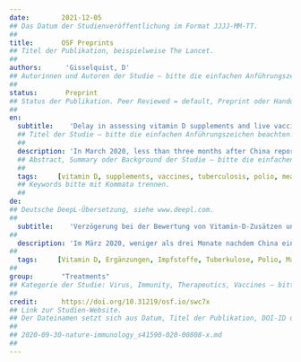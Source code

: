 ```yaml
---
date:        2021-12-05
## Das Datum der Studienveröffentlichung im Format JJJJ-MM-TT.
##
title:       OSF Preprints
## Titel der Publikation, beispielweise The Lancet.
##
authors:      'Gisselquist, D'
## Autorinnen und Autoren der Studie – bitte die einfachen Anführungszeichen beachten!
##
status:       Preprint
## Status der Publikation. Peer Reviewed = default, Preprint oder Handout (Thesenpapier)
##
en:
  subtitle:    'Delay in assessing vitamin D supplements and live vaccines for tuberculosis, polio, and measles to protect people from Covid-19'
  ## Titel der Studie – bitte die einfachen Anführungszeichen beachten!
  ##
  description: 'In March 2020, less than three months after China reported a cluster of pneumonia cases in Wuhan, the United States (US) government budgeted money to support development of Covid-19 vaccines. By mid-December 2020, two had been developed, tested, and received the US government’s experimental use authorization. Given evidence that vitamin D supplements and live vaccines for tuberculosis, polio, and measles reduce risks for acute respiratory infection, many experts hypothesized they might reduce risks for Covid-19 infection. Expedited randomized controlled trials, as done for Covid-19 vaccines, could have assessed their protection against C19 no later than end-July 2020.  On 21 April 2021, I searched trial registries maintained by the US National Institutes of Medicine and the World Health Organization for trials with ≥400 participants to  assess vitamin D or live vaccines to prevent Covid-19 infections (all or symptomatic). On 10-13 November 2021, I searched PubMed and medRxiv for results reported from these trials. In April 2021, I found 32 trials (9 for vitamin D and 23 for live vaccines) proposing to assess the impact of these interventions on rates of new Covid-19 infections (all or symptomatic). Only 10 trials proposed to begin by June 2020, and only one to end in 2020. My search on 10-13 November 2021, almost 11 months after the US approved the first two Covid-19 vaccines, found results reported from only one of the 32 trials (live measles vaccine significantly reduced new symptomatic infections). If health experts had demonstrated similar urgency in assessing vitamin D supplements and live vaccines for tuberculosis, polio, and measles as in developing Covid-19 vaccines, trials could have reported by end-July 2020. Depending on what trials reported, these interventions could have prevented a large percentage of more than 600,000 Covid-19 deaths reported in the US from August 2020 through November 2021. Delay in assessing vitamin D has racial implications as well, since vitamin D deficiency and Covid-19 deaths in the US have been far more common among Blacks and Hispanics compared to Whites. Going forward, depending on what trials report, these interventions could help people live with Covid-19 as an endemic virus.'
  ## Abstract, Summary oder Background der Studie – bitte die einfachen Anführungszeichen b
  ##
  tags:     [vitamin D, supplements, vaccines, tuberculosis, polio, measles, Covid-19]
  ## Keywords bitte mit Kommata trennen.
  ##
de: 
## Deutsche DeepL-Übersetzung, siehe www.deepl.com.
##
  subtitle:    'Verzögerung bei der Bewertung von Vitamin-D-Zusätzen und Lebendimpfstoffen gegen Tuberkulose, Polio und Masern zum Schutz der Menschen vor Covid-19'
##
  description: 'Im März 2020, weniger als drei Monate nachdem China eine Häufung von Lungenentzündungsfällen in Wuhan gemeldet hatte, stellte die Regierung der Vereinigten Staaten (US) Mittel zur Unterstützung der Entwicklung von Covid-19-Impfstoffen bereit. Bis Mitte Dezember 2020 waren zwei Impfstoffe entwickelt und getestet worden und hatten die Genehmigung der US-Regierung zur experimentellen Verwendung erhalten. Angesichts der Tatsache, dass Vitamin-D-Zusätze und Lebendimpfstoffe gegen Tuberkulose, Kinderlähmung und Masern das Risiko einer akuten Atemwegsinfektion verringern, gingen viele Experten davon aus, dass sie auch das Risiko einer Covid-19-Infektion verringern könnten. In beschleunigten, randomisierten, kontrollierten Studien, wie sie für Covid-19-Impfstoffe durchgeführt wurden, hätte der Schutz vor C19 spätestens Ende Juli 2020 bewertet werden können.  Am 21. April 2021 suchte ich in den von den US National Institutes of Medicine und der Weltgesundheitsorganisation geführten Studienregistern nach Studien mit ≥400 Teilnehmern zur Bewertung von Vitamin D oder Lebendimpfstoffen zur Prävention von Covid-19-Infektionen (alle oder symptomatisch). Vom 10. bis 13. November 2021 durchsuchte ich PubMed und medRxiv nach Ergebnissen aus diesen Studien. Im April 2021 fand ich 32 Studien (9 für Vitamin D und 23 für Lebendimpfstoffe), in denen die Auswirkungen dieser Maßnahmen auf die Rate neuer Covid-19-Infektionen (alle oder symptomatisch) untersucht werden sollten. Nur 10 dieser Studien sollten bis Juni 2020 beginnen, und nur eine sollte 2020 enden. November 2021, fast 11 Monate nach der Zulassung der ersten beiden Covid-19-Impfstoffe in den USA, fand ich Ergebnisse aus nur einer der 32 Studien (der Masern-Lebendimpfstoff reduzierte die Zahl der symptomatischen Neuinfektionen deutlich). Hätten die Gesundheitsexperten bei der Bewertung von Vitamin-D-Präparaten und Lebendimpfstoffen gegen Tuberkulose, Polio und Masern eine ähnliche Dringlichkeit an den Tag gelegt wie bei der Entwicklung von Covid-19-Impfstoffen, hätten die Studien bis Ende Juli 2020 abgeschlossen sein können. Je nachdem, welche Studien gemeldet werden, hätten diese Maßnahmen einen großen Teil der mehr als 600 000 Covid-19-Todesfälle verhindern können, die zwischen August 2020 und November 2021 in den USA gemeldet wurden. Die Verzögerung bei der Bewertung von Vitamin D hat auch Auswirkungen auf die ethnische Zugehörigkeit, da Vitamin-D-Mangel und Covid-19-Todesfälle in den USA bei Schwarzen und Hispanics weitaus häufiger vorkommen als bei Weißen. Je nachdem, wie die Studien ausfallen, könnten diese Maßnahmen in Zukunft den Menschen helfen, mit Covid-19 als endemischem Virus zu leben.'
##
  tags:     [Vitamin D, Ergänzungen, Impfstoffe, Tuberkulose, Polio, Masern, Covid-19]
##
group:       "Treatments"
## Kategorie der Studie: Virus, Immunity, Therapeutics, Vaccines – bitte die Anführungszeichen beachten!
##
credit:      https://doi.org/10.31219/osf.io/swc7x
## Link zur Studien-Website.
## Der Dateinamen setzt sich aus Datum, Titel der Publikation, DOI-ID der Studie (nach dem letzten Slash) und der Dateiendung zusammen. Bitte den Unterstrich vor der DOI-ID beachten!
##
## 2020-09-30-nature-immunology_s41590-020-00808-x.md
##
---
```

<object data="{{ page.link }}" style='height:calc(100vh - 400px); width: 100%' type='application/pdf'></object>